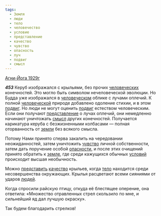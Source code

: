 ```yaml
---
tags:
  - Земля
  - люди
  - тело
  - человечество
  - условие
  - представление
  - качество
  - чувство
  - опасность
  - луч
  - подвиг
  - смысл
---
```


[Агни-Йога 1929г](https://127.0.0.1:4002/agni/1929)

___453___
Керуб изображался с крыльями, без прочих [человеческих](../../../tags/#человечество) конечностей. Это могло быть символом нечеловеческой эволюции. Но Будда уже изображался в [человеческом](../../../tags/#человечество) облике с лучами оплечий. К полной [человеческой](../../../tags/#человечество) природе добавлено одоление стихии, и в этом [подвиг](../../../tags/#подвиг). Но люди не могут оценить [подвиг](../../../tags/#подвиг) естеством человеческим. Если они получают [представление](../../../tags/#представление) о лучах оплечий, они немедленно начинают уничтожать [смысл](../../../tags/#смысл) других конечностей. Получается карикатура керуба с безжизненными колбасами — полная оторванность от [земли](../../../tags/#Земля) без всякого смысла.   

Потому Нами принято сперва закалить на чередовании неожиданностей, затем уничтожить [чувство](../../../tags/#чувство) личной собственности, затем дать поручение особой [опасности](../../../tags/#опасность), и после этих очищений принято обратить к [земле](../../../tags/#Земля), где среди кажущихся обычных [условий](../../../tags/#условие) происходит высшая необычность.   

Можно [представить](../../../tags/#представление) [качество](../../../tags/#качество) крыльев, когда [тело](../../../tags/#тело) находится среди несовершенства окружающих. Крылья расцветают всеми сияниями от ударов [людей](../../../tags/#люди).   

Когда спросили райскую птицу, откуда её блестящее оперение, она ответила: «Множество отравленных стрел скользило по мне, и сильнейший яд дал лучшую окраску».   

Так будем благодарить стрелков!